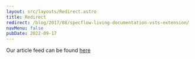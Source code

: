 ```yaml
---
layout: src/layouts/Redirect.astro
title: Redirect
redirect: /blog/2017/08/specflow-living-documentation-vsts-extension/
navMenu: false
pubDate: 2022-09-17
---
```

<div>
Our article feed can be found <a href="/blog/2017/08/specflow-living-documentation-vsts-extension/">here</a>
</div>
